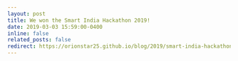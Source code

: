 ```yaml
---
layout: post
title: We won the Smart India Hackathon 2019!
date: 2019-03-03 15:59:00-0400
inline: false
related_posts: false
redirect: https://orionstar25.github.io/blog/2019/smart-india-hackathon/
---
```

